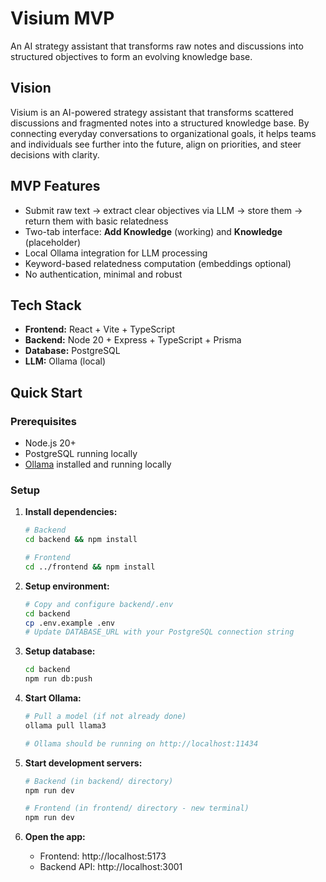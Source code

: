 # Visium MVP

An AI strategy assistant that transforms raw notes and discussions into structured objectives to form an evolving knowledge base.

## Vision

Visium is an AI-powered strategy assistant that transforms scattered discussions and fragmented notes into a structured knowledge base. By connecting everyday conversations to organizational goals, it helps teams and individuals see further into the future, align on priorities, and steer decisions with clarity.

## MVP Features

- Submit raw text → extract clear objectives via LLM → store them → return them with basic relatedness
- Two-tab interface: **Add Knowledge** (working) and **Knowledge** (placeholder)
- Local Ollama integration for LLM processing
- Keyword-based relatedness computation (embeddings optional)
- No authentication, minimal and robust

## Tech Stack

- **Frontend:** React + Vite + TypeScript
- **Backend:** Node 20 + Express + TypeScript + Prisma
- **Database:** PostgreSQL
- **LLM:** Ollama (local)

## Quick Start

### Prerequisites

- Node.js 20+
- PostgreSQL running locally
- [Ollama](https://ollama.ai/) installed and running locally

### Setup

1. **Install dependencies:**
   ```bash
   # Backend
   cd backend && npm install
   
   # Frontend
   cd ../frontend && npm install
   ```

2. **Setup environment:**
   ```bash
   # Copy and configure backend/.env
   cd backend
   cp .env.example .env
   # Update DATABASE_URL with your PostgreSQL connection string
   ```

3. **Setup database:**
   ```bash
   cd backend
   npm run db:push
   ```

4. **Start Ollama:**
   ```bash
   # Pull a model (if not already done)
   ollama pull llama3
   
   # Ollama should be running on http://localhost:11434
   ```

5. **Start development servers:**
   ```bash
   # Backend (in backend/ directory)
   npm run dev
   
   # Frontend (in frontend/ directory - new terminal)
   npm run dev
   ```

6. **Open the app:**
   - Frontend: http://localhost:5173
   - Backend API: http://localhost:3001
